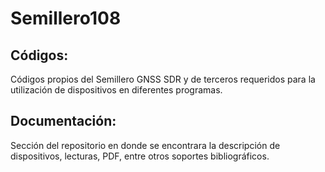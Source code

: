 # Semillero108

## Códigos:
Códigos propios del Semillero GNSS SDR y de terceros requeridos para la utilización de dispositivos en diferentes programas.

## Documentación:
Sección del repositorio en donde se encontrara la descripción de dispositivos, lecturas, PDF, entre otros soportes bibliográficos. 

